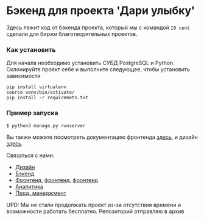 # Бэкенд для проекта 'Дари улыбку'

Здесь лежит код от бэкенда проекта, который мы с командой `10 cent` сделали для биржи благотворительных проектов.

### Как установить

Для начала необходимо установить СУБД PostgreSQL и Python. Склонируйте проект себе и выполните следующее, чтобы установить зависимости
```
pip install virtualenv
source venv/bin/activate/
pip install -r requiremets.txt
```

### Пример запуска

``
$ python3 manage.py runserver
``

Вы также можете посмотреть документацию фронтенда [здесь](https://github.com/SiranWeb/charity-boost), и дизайн [здесь](https://www.figma.com/file/NippVEZprElGQQQxa3CeQi/Charity-boost?node-id=0%3A1).

Связаться с нами:
- [Дизайн](https://vk.com/familiar.scenery)
- [Бэкенд](https://t.me/sfrvn)
- [Фронтенд](https://www.linkedin.com/in/kirillg-web), [фронтенд](https://t.me/jertsaprrr), [фронтенд](https://t.me/HackJet)
- [Аналитика](https://t.me/peretoken)
- [Прод. менеджмент](https://www.facebook.com/grigorii.solokhin)

UPD: Мы не стали продолжать проект из-за отсутствия времени и возможности работать бесплатно. Репозиторий отправляю в архив

